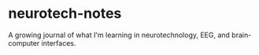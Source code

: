 # neurotech-notes
A growing journal of what I'm learning in neurotechnology, EEG, and brain-computer interfaces.
